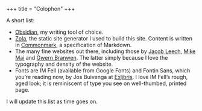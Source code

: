 +++
title = "Colophon"
+++

A short list:

- [Obsidian](https://obsidian.md), my writing tool of choice.
- [Zola](https://getzola.org), the static site generator I used to build this site. Content is written in [Commonmark](https://commonmark.org), a specification of Markdown. 
- The many fine websites out there, including those by [Jacob Leech](https://jacobleech.com/), [Mike Mai](https://mikemai.net) and [Gwern Branwen](https://gwern.net). The latter simply because I love the typography and density of the website.
- Fonts are IM Fell (available from Google Fonts) and Fontin Sans, which you’re reading now, by Jos Buivenga at [Exljbris](https://www.exljbris.com). I love IM Fell’s rough, aged look; it is reminiscent of type you see on well-thumbed, printed page. 

I will update this list as time goes on.